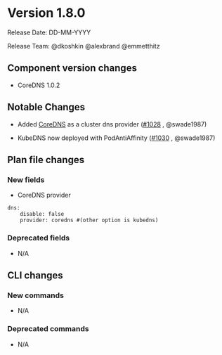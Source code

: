 # Version 1.8.0

Release Date: DD-MM-YYYY

Release Team: @dkoshkin @alexbrand @emmetthitz

## Component version changes

* CoreDNS 1.0.2

## Notable Changes

* Added [CoreDNS](https://coredns.io/) as a cluster dns provider ([#1028](https://github.com/apprenda/kismatic/pull/1028) , @swade1987)

* KubeDNS now deployed with PodAntiAffinity ([#1030](https://github.com/apprenda/kismatic/pull/1030) , @swade1987)


## Plan file changes

### New fields

* CoreDNS provider

```
dns:
    disable: false
    provider: coredns #(other option is kubedns)
```

### Deprecated fields

* N/A

## CLI changes

### New commands

* N/A

### Deprecated commands

* N/A